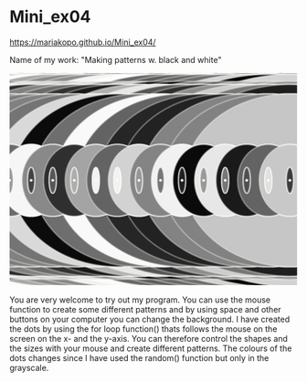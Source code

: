 # Mini_ex04
https://mariakopo.github.io/Mini_ex04/

Name of my work: "Making patterns w. black and white" 


![Screenshot](https://github.com/mariakopo/Mini_ex04/blob/gh-pages/screenshot2.tiff)

You are very welcome to try out my program. You can use the mouse function to create some different patterns and by using space and other buttons on your computer you can change the background. 
I have created the dots by using the for loop function() thats follows the mouse on the screen on the x- and the y-axis. You can therefore control the shapes and the sizes with your mouse and create different patterns. 
The colours of the dots changes since I have used the random() function but only in the grayscale. 
